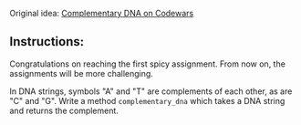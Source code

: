 Original idea: [Complementary DNA on Codewars](http://www.codewars.com/kata/complementary-dna)

## Instructions:

Congratulations on reaching the first spicy assignment. From now on, the assignments will be more challenging.

In DNA strings, symbols "A" and "T" are complements of each other, as are "C" and "G".
Write a method `complementary_dna` which takes a DNA string and returns the complement.
